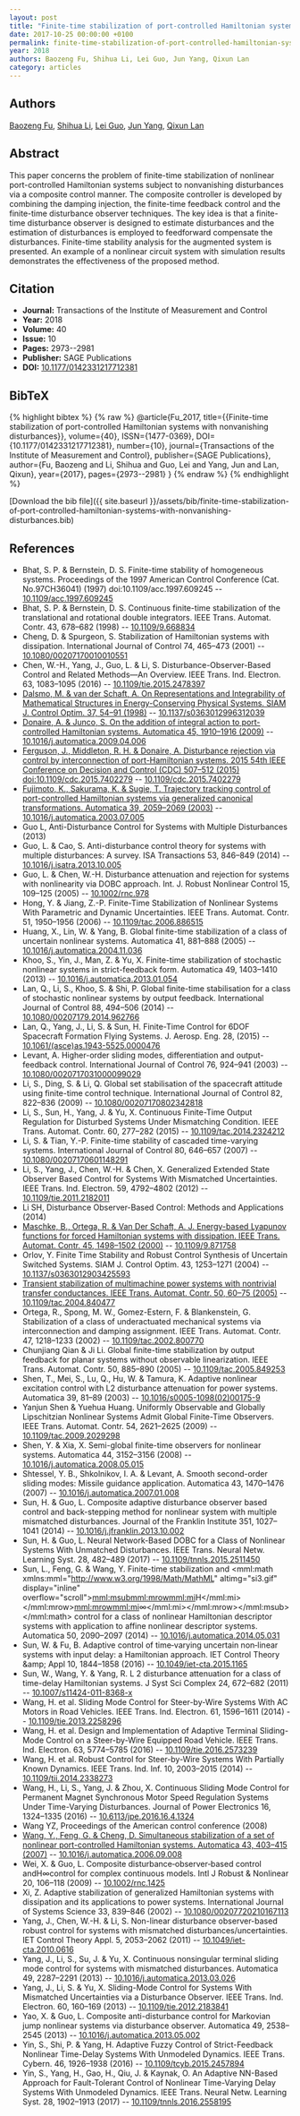 ```yaml
---
layout: post
title: "Finite-time stabilization of port-controlled Hamiltonian systems with nonvanishing disturbances"
date: 2017-10-25 00:00:00 +0100
permalink: finite-time-stabilization-of-port-controlled-hamiltonian-systems-with-nonvanishing-disturbances
year: 2018
authors: Baozeng Fu, Shihua Li, Lei Guo, Jun Yang, Qixun Lan
category: articles
---
```

 
## Authors
[Baozeng Fu](authors/baozeng-fu), [Shihua Li](authors/shihua-li), [Lei Guo](authors/lei-guo), [Jun Yang](authors/jun-yang), [Qixun Lan](authors/qixun-lan)
 
## Abstract
 This paper concerns the problem of finite-time stabilization of nonlinear port-controlled Hamiltonian systems subject to nonvanishing disturbances via a composite control manner. The composite controller is developed by combining the damping injection, the finite-time feedback control and the finite-time disturbance observer techniques. The key idea is that a finite-time disturbance observer is designed to estimate disturbances and the estimation of disturbances is employed to feedforward compensate the disturbances. Finite-time stability analysis for the augmented system is presented. An example of a nonlinear circuit system with simulation results demonstrates the effectiveness of the proposed method. 
 
## Citation
- **Journal:** Transactions of the Institute of Measurement and Control
- **Year:** 2018
- **Volume:** 40
- **Issue:** 10
- **Pages:** 2973--2981
- **Publisher:** SAGE Publications
- **DOI:** [10.1177/0142331217712381](https://doi.org/10.1177/0142331217712381)
 
## BibTeX
{% highlight bibtex %}
{% raw %}
@article{Fu_2017,
  title={{Finite-time stabilization of port-controlled Hamiltonian systems with nonvanishing disturbances}},
  volume={40},
  ISSN={1477-0369},
  DOI={10.1177/0142331217712381},
  number={10},
  journal={Transactions of the Institute of Measurement and Control},
  publisher={SAGE Publications},
  author={Fu, Baozeng and Li, Shihua and Guo, Lei and Yang, Jun and Lan, Qixun},
  year={2017},
  pages={2973--2981}
}
{% endraw %}
{% endhighlight %}
 
[Download the bib file]({{ site.baseurl }}/assets/bib/finite-time-stabilization-of-port-controlled-hamiltonian-systems-with-nonvanishing-disturbances.bib)
 
## References
- Bhat, S. P. & Bernstein, D. S. Finite-time stability of homogeneous systems. Proceedings of the 1997 American Control Conference (Cat. No.97CH36041) (1997) doi:10.1109/acc.1997.609245 -- [10.1109/acc.1997.609245](https://doi.org/10.1109/acc.1997.609245)
- Bhat, S. P. & Bernstein, D. S. Continuous finite-time stabilization of the translational and rotational double integrators. IEEE Trans. Automat. Contr. 43, 678–682 (1998) -- [10.1109/9.668834](https://doi.org/10.1109/9.668834)
- Cheng, D. & Spurgeon, S. Stabilization of Hamiltonian systems with dissipation. International Journal of Control 74, 465–473 (2001) -- [10.1080/00207170010010551](https://doi.org/10.1080/00207170010010551)
- Chen, W.-H., Yang, J., Guo, L. & Li, S. Disturbance-Observer-Based Control and Related Methods—An Overview. IEEE Trans. Ind. Electron. 63, 1083–1095 (2016) -- [10.1109/tie.2015.2478397](https://doi.org/10.1109/tie.2015.2478397)
- [Dalsmo, M. & van der Schaft, A. On Representations and Integrability of Mathematical Structures in Energy-Conserving Physical Systems. SIAM J. Control Optim. 37, 54–91 (1998)](on-representations-and-integrability-of-mathematical-structures-in-energy-conserving-physical-systems) -- [10.1137/s0363012996312039](https://doi.org/10.1137/s0363012996312039)
- [Donaire, A. & Junco, S. On the addition of integral action to port-controlled Hamiltonian systems. Automatica 45, 1910–1916 (2009)](on-the-addition-of-integral-action-to-port-controlled-hamiltonian-systems) -- [10.1016/j.automatica.2009.04.006](https://doi.org/10.1016/j.automatica.2009.04.006)
- [Ferguson, J., Middleton, R. H. & Donaire, A. Disturbance rejection via control by interconnection of port-Hamiltonian systems. 2015 54th IEEE Conference on Decision and Control (CDC) 507–512 (2015) doi:10.1109/cdc.2015.7402279](disturbance-rejection-via-control-by-interconnection-of-port-hamiltonian-systems) -- [10.1109/cdc.2015.7402279](https://doi.org/10.1109/cdc.2015.7402279)
- [Fujimoto, K., Sakurama, K. & Sugie, T. Trajectory tracking control of port-controlled Hamiltonian systems via generalized canonical transformations. Automatica 39, 2059–2069 (2003)](trajectory-tracking-control-of-port-controlled-hamiltonian-systems-via-generalized-canonical-transformations) -- [10.1016/j.automatica.2003.07.005](https://doi.org/10.1016/j.automatica.2003.07.005)
- Guo L, Anti-Disturbance Control for Systems with Multiple Disturbances (2013)
- Guo, L. & Cao, S. Anti-disturbance control theory for systems with multiple disturbances: A survey. ISA Transactions 53, 846–849 (2014) -- [10.1016/j.isatra.2013.10.005](https://doi.org/10.1016/j.isatra.2013.10.005)
- Guo, L. & Chen, W.-H. Disturbance attenuation and rejection for systems with nonlinearity via DOBC approach. Int. J. Robust Nonlinear Control 15, 109–125 (2005) -- [10.1002/rnc.978](https://doi.org/10.1002/rnc.978)
- Hong, Y. & Jiang, Z.-P. Finite-Time Stabilization of Nonlinear Systems With Parametric and Dynamic Uncertainties. IEEE Trans. Automat. Contr. 51, 1950–1956 (2006) -- [10.1109/tac.2006.886515](https://doi.org/10.1109/tac.2006.886515)
- Huang, X., Lin, W. & Yang, B. Global finite-time stabilization of a class of uncertain nonlinear systems. Automatica 41, 881–888 (2005) -- [10.1016/j.automatica.2004.11.036](https://doi.org/10.1016/j.automatica.2004.11.036)
- Khoo, S., Yin, J., Man, Z. & Yu, X. Finite-time stabilization of stochastic nonlinear systems in strict-feedback form. Automatica 49, 1403–1410 (2013) -- [10.1016/j.automatica.2013.01.054](https://doi.org/10.1016/j.automatica.2013.01.054)
- Lan, Q., Li, S., Khoo, S. & Shi, P. Global finite-time stabilisation for a class of stochastic nonlinear systems by output feedback. International Journal of Control 88, 494–506 (2014) -- [10.1080/00207179.2014.962766](https://doi.org/10.1080/00207179.2014.962766)
- Lan, Q., Yang, J., Li, S. & Sun, H. Finite-Time Control for 6DOF Spacecraft Formation Flying Systems. J. Aerosp. Eng. 28, (2015) -- [10.1061/(asce)as.1943-5525.0000476](https://doi.org/10.1061/(asce)as.1943-5525.0000476)
- Levant, A. Higher-order sliding modes, differentiation and output-feedback control. International Journal of Control 76, 924–941 (2003) -- [10.1080/0020717031000099029](https://doi.org/10.1080/0020717031000099029)
- Li, S., Ding, S. & Li, Q. Global set stabilisation of the spacecraft attitude using finite-time control technique. International Journal of Control 82, 822–836 (2009) -- [10.1080/00207170802342818](https://doi.org/10.1080/00207170802342818)
- Li, S., Sun, H., Yang, J. & Yu, X. Continuous Finite-Time Output Regulation for Disturbed Systems Under Mismatching Condition. IEEE Trans. Automat. Contr. 60, 277–282 (2015) -- [10.1109/tac.2014.2324212](https://doi.org/10.1109/tac.2014.2324212)
- Li, S. & Tian, Y.-P. Finite-time stability of cascaded time-varying systems. International Journal of Control 80, 646–657 (2007) -- [10.1080/00207170601148291](https://doi.org/10.1080/00207170601148291)
- Li, S., Yang, J., Chen, W.-H. & Chen, X. Generalized Extended State Observer Based Control for Systems With Mismatched Uncertainties. IEEE Trans. Ind. Electron. 59, 4792–4802 (2012) -- [10.1109/tie.2011.2182011](https://doi.org/10.1109/tie.2011.2182011)
- Li SH, Disturbance Observer-Based Control: Methods and Applications (2014)
- [Maschke, B., Ortega, R. & Van Der Schaft, A. J. Energy-based Lyapunov functions for forced Hamiltonian systems with dissipation. IEEE Trans. Automat. Contr. 45, 1498–1502 (2000)](energy-based-lyapunov-functions-for-forced-hamiltonian-systems-with-dissipation) -- [10.1109/9.871758](https://doi.org/10.1109/9.871758)
- Orlov, Y. Finite Time Stability and Robust Control Synthesis of Uncertain Switched Systems. SIAM J. Control Optim. 43, 1253–1271 (2004) -- [10.1137/s0363012903425593](https://doi.org/10.1137/s0363012903425593)
- [Transient stabilization of multimachine power systems with nontrivial transfer conductances. IEEE Trans. Automat. Contr. 50, 60–75 (2005)](transient-stabilization-of-multimachine-power-systems-with-nontrivial-transfer-conductances) -- [10.1109/tac.2004.840477](https://doi.org/10.1109/tac.2004.840477)
- Ortega, R., Spong, M. W., Gomez-Estern, F. & Blankenstein, G. Stabilization of a class of underactuated mechanical systems via interconnection and damping assignment. IEEE Trans. Automat. Contr. 47, 1218–1233 (2002) -- [10.1109/tac.2002.800770](https://doi.org/10.1109/tac.2002.800770)
- Chunjiang Qian & Ji Li. Global finite-time stabilization by output feedback for planar systems without observable linearization. IEEE Trans. Automat. Contr. 50, 885–890 (2005) -- [10.1109/tac.2005.849253](https://doi.org/10.1109/tac.2005.849253)
- Shen, T., Mei, S., Lu, Q., Hu, W. & Tamura, K. Adaptive nonlinear excitation control with L2 disturbance attenuation for power systems. Automatica 39, 81–89 (2003) -- [10.1016/s0005-1098(02)00175-9](https://doi.org/10.1016/s0005-1098(02)00175-9)
- Yanjun Shen & Yuehua Huang. Uniformly Observable and Globally Lipschitzian Nonlinear Systems Admit Global Finite-Time Observers. IEEE Trans. Automat. Contr. 54, 2621–2625 (2009) -- [10.1109/tac.2009.2029298](https://doi.org/10.1109/tac.2009.2029298)
- Shen, Y. & Xia, X. Semi-global finite-time observers for nonlinear systems. Automatica 44, 3152–3156 (2008) -- [10.1016/j.automatica.2008.05.015](https://doi.org/10.1016/j.automatica.2008.05.015)
- Shtessel, Y. B., Shkolnikov, I. A. & Levant, A. Smooth second-order sliding modes: Missile guidance application. Automatica 43, 1470–1476 (2007) -- [10.1016/j.automatica.2007.01.008](https://doi.org/10.1016/j.automatica.2007.01.008)
- Sun, H. & Guo, L. Composite adaptive disturbance observer based control and back-stepping method for nonlinear system with multiple mismatched disturbances. Journal of the Franklin Institute 351, 1027–1041 (2014) -- [10.1016/j.jfranklin.2013.10.002](https://doi.org/10.1016/j.jfranklin.2013.10.002)
- Sun, H. & Guo, L. Neural Network-Based DOBC for a Class of Nonlinear Systems With Unmatched Disturbances. IEEE Trans. Neural Netw. Learning Syst. 28, 482–489 (2017) -- [10.1109/tnnls.2015.2511450](https://doi.org/10.1109/tnnls.2015.2511450)
- Sun, L., Feng, G. & Wang, Y. Finite-time stabilization and <mml:math xmlns:mml="http://www.w3.org/1998/Math/MathML" altimg="si3.gif" display="inline" overflow="scroll"><mml:msub><mml:mrow><mml:mi>H</mml:mi></mml:mrow><mml:mrow><mml:mi>∞</mml:mi></mml:mrow></mml:msub></mml:math> control for a class of nonlinear Hamiltonian descriptor systems with application to affine nonlinear descriptor systems. Automatica 50, 2090–2097 (2014) -- [10.1016/j.automatica.2014.05.031](https://doi.org/10.1016/j.automatica.2014.05.031)
- Sun, W. & Fu, B. Adaptive control of time‐varying uncertain non‐linear systems with input delay: a Hamiltonian approach. IET Control Theory &amp;amp; Appl 10, 1844–1858 (2016) -- [10.1049/iet-cta.2015.1165](https://doi.org/10.1049/iet-cta.2015.1165)
- Sun, W., Wang, Y. & Yang, R. L 2 disturbance attenuation for a class of time-delay Hamiltonian systems. J Syst Sci Complex 24, 672–682 (2011) -- [10.1007/s11424-011-8368-x](https://doi.org/10.1007/s11424-011-8368-x)
- Wang, H. et al. Sliding Mode Control for Steer-by-Wire Systems With AC Motors in Road Vehicles. IEEE Trans. Ind. Electron. 61, 1596–1611 (2014) -- [10.1109/tie.2013.2258296](https://doi.org/10.1109/tie.2013.2258296)
- Wang, H. et al. Design and Implementation of Adaptive Terminal Sliding-Mode Control on a Steer-by-Wire Equipped Road Vehicle. IEEE Trans. Ind. Electron. 63, 5774–5785 (2016) -- [10.1109/tie.2016.2573239](https://doi.org/10.1109/tie.2016.2573239)
- Wang, H. et al. Robust Control for Steer-by-Wire Systems With Partially Known Dynamics. IEEE Trans. Ind. Inf. 10, 2003–2015 (2014) -- [10.1109/tii.2014.2338273](https://doi.org/10.1109/tii.2014.2338273)
- Wang, H., Li, S., Yang, J. & Zhou, X. Continuous Sliding Mode Control for Permanent Magnet Synchronous Motor Speed Regulation Systems Under Time-Varying Disturbances. Journal of Power Electronics 16, 1324–1335 (2016) -- [10.6113/jpe.2016.16.4.1324](https://doi.org/10.6113/jpe.2016.16.4.1324)
- Wang YZ, Proceedings of the American control conference (2008)
- [Wang, Y., Feng, G. & Cheng, D. Simultaneous stabilization of a set of nonlinear port-controlled Hamiltonian systems. Automatica 43, 403–415 (2007)](simultaneous-stabilization-of-a-set-of-nonlinear-port-controlled-hamiltonian-systems) -- [10.1016/j.automatica.2006.09.008](https://doi.org/10.1016/j.automatica.2006.09.008)
- Wei, X. & Guo, L. Composite disturbance‐observer‐based control andH∞control for complex continuous models. Intl J Robust &amp; Nonlinear 20, 106–118 (2009) -- [10.1002/rnc.1425](https://doi.org/10.1002/rnc.1425)
- Xi, Z. Adaptive stabilization of generalized Hamiltonian systems with dissipation and its applications to power systems. International Journal of Systems Science 33, 839–846 (2002) -- [10.1080/00207720210167113](https://doi.org/10.1080/00207720210167113)
- Yang, J., Chen, W.-H. & Li, S. Non-linear disturbance observer-based robust control for systems with mismatched disturbances/uncertainties. IET Control Theory Appl. 5, 2053–2062 (2011) -- [10.1049/iet-cta.2010.0616](https://doi.org/10.1049/iet-cta.2010.0616)
- Yang, J., Li, S., Su, J. & Yu, X. Continuous nonsingular terminal sliding mode control for systems with mismatched disturbances. Automatica 49, 2287–2291 (2013) -- [10.1016/j.automatica.2013.03.026](https://doi.org/10.1016/j.automatica.2013.03.026)
- Yang, J., Li, S. & Yu, X. Sliding-Mode Control for Systems With Mismatched Uncertainties via a Disturbance Observer. IEEE Trans. Ind. Electron. 60, 160–169 (2013) -- [10.1109/tie.2012.2183841](https://doi.org/10.1109/tie.2012.2183841)
- Yao, X. & Guo, L. Composite anti-disturbance control for Markovian jump nonlinear systems via disturbance observer. Automatica 49, 2538–2545 (2013) -- [10.1016/j.automatica.2013.05.002](https://doi.org/10.1016/j.automatica.2013.05.002)
- Yin, S., Shi, P. & Yang, H. Adaptive Fuzzy Control of Strict-Feedback Nonlinear Time-Delay Systems With Unmodeled Dynamics. IEEE Trans. Cybern. 46, 1926–1938 (2016) -- [10.1109/tcyb.2015.2457894](https://doi.org/10.1109/tcyb.2015.2457894)
- Yin, S., Yang, H., Gao, H., Qiu, J. & Kaynak, O. An Adaptive NN-Based Approach for Fault-Tolerant Control of Nonlinear Time-Varying Delay Systems With Unmodeled Dynamics. IEEE Trans. Neural Netw. Learning Syst. 28, 1902–1913 (2017) -- [10.1109/tnnls.2016.2558195](https://doi.org/10.1109/tnnls.2016.2558195)

